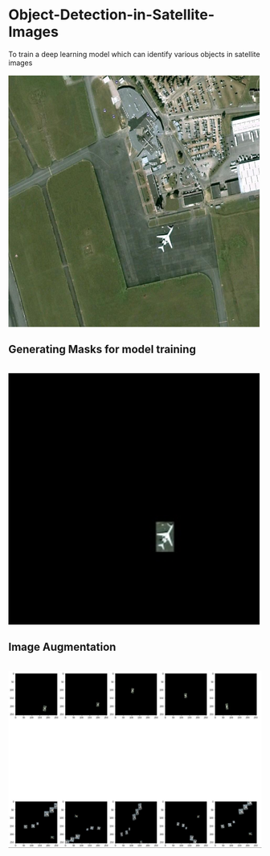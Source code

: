 # Object-Detection-in-Satellite-Images
To train a deep learning model which can identify various objects in satellite images
<br>
<br>
<img src = "Original Satellite Imagery/001.jpg" width ="500" height = "500">

## Generating Masks for model training
<br>
<img src = "1/img_masked_1_0.jpg" width ="500" height = "500">
<br>

## Image Augmentation
<br>
<img src = "aug 1.jpg">
